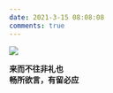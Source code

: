 ```yaml
---
date: 2021-3-15 08:08:08
comments: true
---
```

![](https://gitee.com/minzVV/blog_images/raw/master/test1.jpg)

**来而不往非礼也**  
**畅所欲言，有留必应**
